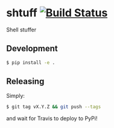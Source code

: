 # shtuff  [![Build Status](https://travis-ci.org/jfly/shtuff.svg?branch=master)](https://travis-ci.org/jfly/shtuff)

Shell stuffer

## Development

```bash
$ pip install -e .
```

## Releasing

Simply:

```bash
$ git tag vX.Y.Z && git push --tags
```

and wait for Travis to deploy to PyPi!
